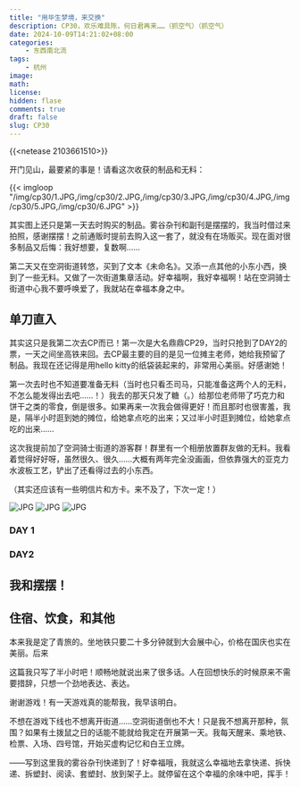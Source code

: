 ```yaml
---
title: "用毕生梦境，来交换"
description: CP30，欢乐难具陈，何日君再来……（抓空气）（抓空气）
date: 2024-10-09T14:21:02+08:00
categories:
    - 东西南北流
tags:
    - 杭州
image: 
math: 
license: 
hidden: flase
comments: true
draft: false
slug: CP30
---
```


{{<netease 2103661510>}}

开门见山，最要紧的事是！请看这次收获的制品和无料：

{{< imgloop "/img/cp30/1.JPG,/img/cp30/2.JPG,/img/cp30/3.JPG,/img/cp30/4.JPG,/img/cp30/5.JPG,/img/cp30/6.JPG" >}}

其实图上还只是第一天去时购买的制品。雾谷杂刊和副刊是摆摆的，我当时借过来拍照，感谢摆摆！之前通贩时提前去购入这一套了，就没有在场贩买。现在面对很多制品又后悔：我好想要，复数啊……

第二天又在空洞街道转悠，买到了文本《未命名》。又添一点其他的小东小西，换到了一些无料。又做了一次街道集章活动。好幸福啊，我好幸福啊！站在空洞骑士街道中心我不要呼唤爱了，我就站在幸福本身之中。

## 单刀直入

其实这只是我第二次去CP而已！第一次是大名鼎鼎CP29，当时只抢到了DAY2的票，一天之间坐高铁来回。去CP最主要的目的是见一位摊主老师，她给我预留了制品。我现在还记得是用hello kitty的纸袋装起来的，非常用心美丽。好感谢她！

第一次去时也不知道要准备无料（当时也只看丕司马，只能准备这两个人的无料，不怎么能发得出去吧……！）我去的那天只发了糖（。）给那位老师带了巧克力和饼干之类的零食，倒是很多。如果再来一次我会做得更好！而且那时也很害羞，我是，隔半小时逛到她的摊位，给她拿点吃的出来；又过半小时逛到摊位，给她拿点吃的出来……

这次我提前加了空洞骑士街道的游客群！群里有一个相册放置群友做的无料。我看着觉得好好呀，虽然很久、很久……大概有两年完全没画画，但依靠强大的亚克力水波板工艺，铲出了还看得过去的小东西。

（其实还应该有一些明信片和方卡。来不及了，下次一定！）

<gallery>
    <img src="/img/cp30/8.JPG" alt="JPG">
    <img src="/img/cp30/7.JPG" alt="JPG">
    <img src="/img/cp30/9.JPG" alt="JPG">

</gallery>





### DAY 1



### DAY2



## 我和摆摆！



## 住宿、饮食，和其他

本来我是定了青旅的。坐地铁只要二十多分钟就到大会展中心，价格在国庆也实在美丽。后来

这篇我只写了半小时吧！顺畅地就说出来了很多话。人在回想快乐的时候原来不需要措辞，只想一个劲地表达、表达。

谢谢游戏！有一天游戏真的能帮我，我早该明白。

不想在游戏下线也不想离开街道……空洞街道倒也不大！只是我不想离开那种，氛围？如果有土拨鼠之日的话能不能就给我定在开展第一天。我每天醒来、乘地铁、检票、入场、四号馆，开始买虚构记忆和白王立牌。

——写到这里我的雾谷杂刊快递到了！好幸福哦，我就这么幸福地去拿快递、拆快递、拆塑封、阅读、套塑封、放到架子上。就停留在这个幸福的余味中吧，挥手！
